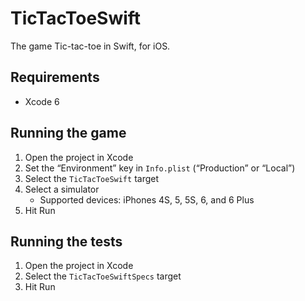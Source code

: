 # TicTacToeSwift

The game Tic-tac-toe in Swift, for iOS.

## Requirements
  * Xcode 6

## Running the game
  1. Open the project in Xcode
  2. Set the “Environment” key in `Info.plist` (“Production” or “Local”)
  2. Select the `TicTacToeSwift` target
  3. Select a simulator
      * Supported devices: iPhones 4S, 5, 5S, 6, and 6 Plus
  4. Hit Run

## Running the tests
  1. Open the project in Xcode
  2. Select the `TicTacToeSwiftSpecs` target
  3. Hit Run
